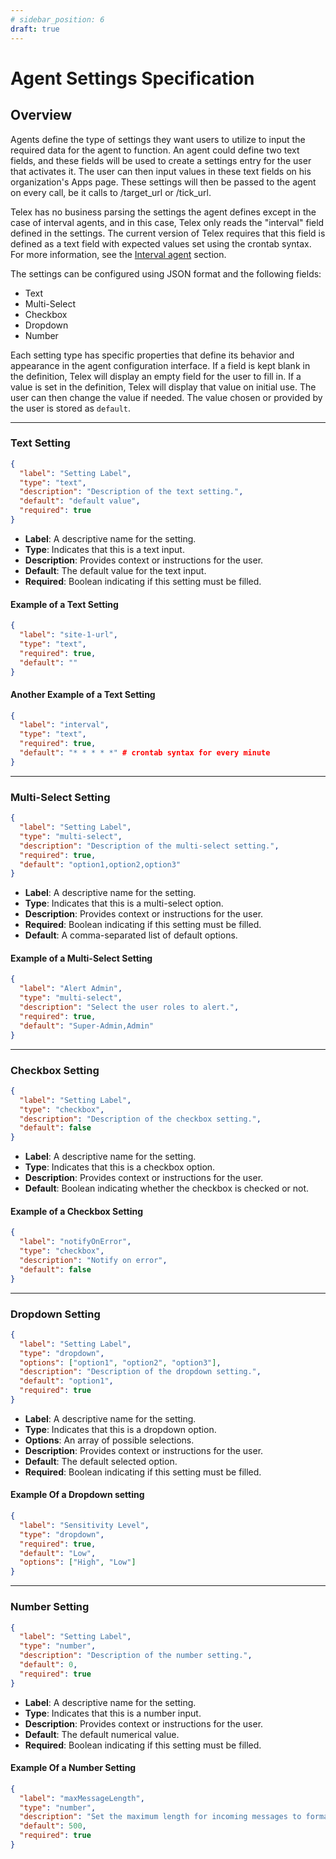 ```yaml
---
# sidebar_position: 6
draft: true
---
```


# Agent Settings Specification

## Overview

Agents define the type of settings they want users to utilize to input the required data for the agent to function. An agent could define two text fields, and these fields will be used to create a settings entry for the user that activates it. The user can then input values in these text fields on his organization's Apps page. These settings will then be passed to the agent on every call, be it calls to /target_url or /tick_url.

Telex has no business parsing the settings the agent defines except in the case of interval agents, and in this case, Telex only reads the "interval" field defined in the settings. The current version of Telex requires that this field is defined as a text field with expected values set using the crontab syntax. For more information, see the [Interval agent](/docs/Integrations/intro#interval-integrations) section.

The settings can be configured using JSON format and the following fields:

- Text
- Multi-Select
- Checkbox
- Dropdown
- Number

Each setting type has specific properties that define its behavior and appearance in the agent configuration interface. If a field is kept blank in the definition, Telex will display an empty field for the user to fill in. If a value is set in the definition, Telex will display that value on initial use. The user can then change the value if needed. The value chosen or provided by the user is stored as `default`.

---

### Text Setting

```json
{
  "label": "Setting Label",
  "type": "text",
  "description": "Description of the text setting.",
  "default": "default value",
  "required": true
}
```

- **Label**: A descriptive name for the setting.
- **Type**: Indicates that this is a text input.
- **Description**: Provides context or instructions for the user.
- **Default**: The default value for the text input.
- **Required**: Boolean indicating if this setting must be filled.

#### Example of a Text Setting

```json
{
  "label": "site-1-url",
  "type": "text",
  "required": true,
  "default": ""
}
```

#### Another Example of a Text Setting

```json
{
  "label": "interval",
  "type": "text",
  "required": true,
  "default": "* * * * *" # crontab syntax for every minute
}
```

---

### Multi-Select Setting

```json
{
  "label": "Setting Label",
  "type": "multi-select",
  "description": "Description of the multi-select setting.",
  "required": true,
  "default": "option1,option2,option3"
}
```

- **Label**: A descriptive name for the setting.
- **Type**: Indicates that this is a multi-select option.
- **Description**: Provides context or instructions for the user.
- **Required**: Boolean indicating if this setting must be filled.
- **Default**: A comma-separated list of default options.

#### Example of a Multi-Select Setting

```json
{
  "label": "Alert Admin",
  "type": "multi-select",
  "description": "Select the user roles to alert.",
  "required": true,
  "default": "Super-Admin,Admin"
}
```

---

### Checkbox Setting

```json
{
  "label": "Setting Label",
  "type": "checkbox",
  "description": "Description of the checkbox setting.",
  "default": false
}
```

- **Label**: A descriptive name for the setting.
- **Type**: Indicates that this is a checkbox option.
- **Description**: Provides context or instructions for the user.
- **Default**: Boolean indicating whether the checkbox is checked or not.

#### Example of a Checkbox Setting

```json
{
  "label": "notifyOnError",
  "type": "checkbox",
  "description": "Notify on error",
  "default": false
}
```

---

### Dropdown Setting

```json
{
  "label": "Setting Label",
  "type": "dropdown",
  "options": ["option1", "option2", "option3"],
  "description": "Description of the dropdown setting.",
  "default": "option1",
  "required": true
}
```

- **Label**: A descriptive name for the setting.
- **Type**: Indicates that this is a dropdown option.
- **Options**: An array of possible selections.
- **Description**: Provides context or instructions for the user.
- **Default**: The default selected option.
- **Required**: Boolean indicating if this setting must be filled.

#### Example Of a Dropdown setting

```json
{
  "label": "Sensitivity Level",
  "type": "dropdown",
  "required": true,
  "default": "Low",
  "options": ["High", "Low"]
}
```

---

### Number Setting

```json
{
  "label": "Setting Label",
  "type": "number",
  "description": "Description of the number setting.",
  "default": 0,
  "required": true
}
```

- **Label**: A descriptive name for the setting.
- **Type**: Indicates that this is a number input.
- **Description**: Provides context or instructions for the user.
- **Default**: The default numerical value.
- **Required**: Boolean indicating if this setting must be filled.

#### Example Of a Number Setting

```json
{
  "label": "maxMessageLength",
  "type": "number",
  "description": "Set the maximum length for incoming messages to format.",
  "default": 500,
  "required": true
}
```
